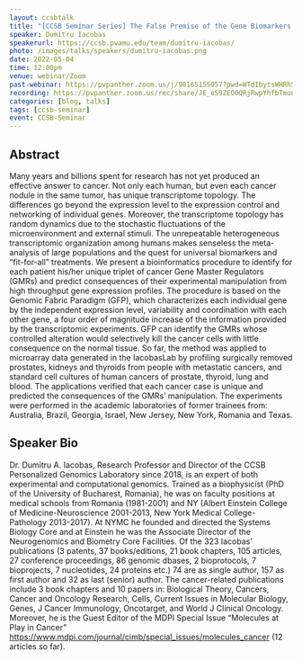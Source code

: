 ```yaml
---
layout: ccsbtalk
title: "[CCSB Seminar Series] The False Premise of the Gene Biomarkers and the Personalized Cancer Genomic Medicine"
speaker: Dumitru Iacobas
speakerurl: https://ccsb.pvamu.edu/team/dumitru-iacobas/
photo: /images/talks/speakers/dumitru-iacobas.png
date: 2022-05-04
time: 12:00pm
venue: webinar/Zoom
past-webinar: https://pvpanther.zoom.us/j/98165155057?pwd=WTdIbytsWHRhSFpXVXM1T1R1YkpPUT09
recording: https://pvpanther.zoom.us/rec/share/JE_eS9ZEO0QRjRwpYhfbTmunjwUC9S9-Z-4XRiTOPS53c8QgqMN6Ljx4xBhy4q1c.mxtUfFTmmWCNf5f1
categories: [blog, talks]
tags: [ccsb-seminar]
event: CCSB-Seminar
---
```



## Abstract

Many years and billions spent for research has not yet produced an effective answer to cancer. Not only each human, but even each cancer nodule in the same tumor, has unique transcriptome topology. The differences go beyond the expression level to the expression control and networking of individual genes. Moreover, the transcriptome topology has random dynamics due to the stochastic fluctuations of the microenvironment and external stimuli. The unrepeatable heterogeneous transcriptomic organization among humans makes senseless the meta-analysis of large populations and the quest for universal biomarkers and “fit-for-all” treatments. We present a bioinformatics procedure to identify for each patient his/her unique triplet of cancer Gene Master Regulators (GMRs) and predict consequences of their experimental manipulation from high throughput gene expression profiles. The procedure is based on the Genomic Fabric Paradigm (GFP), which characterizes each individual gene by the independent expression level, variability and coordination with each other gene, a four order of magnitude increase of the information provided by the transcriptomic experiments. GFP can identify the GMRs whose controlled alteration would selectively kill the cancer cells with little consequence on the normal tissue. So far, the method was applied to microarray data generated in the IacobasLab by profiling surgically removed prostates, kidneys and thyroids from people with metastatic cancers, and standard cell cultures of human cancers of prostate, thyroid, lung and blood. The applications verified that each cancer case is unique and predicted the consequences of the GMRs’ manipulation. The experiments were performed in the academic laboratories of former trainees from: Australia, Brazil, Georgia, Israel, New Jersey, New York, Romania and Texas.



## Speaker Bio
Dr. Dumitru A. Iacobas, Research Professor and Director of the CCSB Personalized Genomics Laboratory since 2018, is an expert of both experimental and computational genomics. Trained as a biophysicist (PhD of the University of Bucharest, Romania), he was on faculty positions at medical schools from Romania (1981-2001) and NY (Albert Einstein College of Medicine-Neuroscience 2001-2013, New York Medical College-Pathology 2013-2017). At NYMC he founded and directed the Systems Biology Core and at Einstein he was the Associate Director of the Neurogenomics and Biometry Core Facilities. 
Of the 323 Iacobas’ publications (3 patents, 37 books/editions, 21 book chapters, 105 articles, 27 conference proceedings, 86 genomic dbases, 2 bioprotocols, 7 bioprojects, 7 nucleotides, 24 proteins etc.) 74 are as single author, 157 as first author and 32 as last (senior) author. The cancer-related publications include 3 book chapters and 10 papers in: Biological Theory, Cancers, Cancer and Oncology Research, Cells, Current Issues in Molecular Biology, Genes, J Cancer Immunology, Oncotarget, and World J Clinical Oncology. Moreover, he is the Guest Editor of the MDPI Special Issue “Molecules at Play in Cancer” https://www.mdpi.com/journal/cimb/special_issues/molecules_cancer (12 articles so far). 


